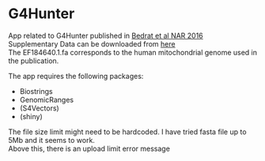 # G4Hunter
App related to G4Hunter published in [Bedrat et al NAR 2016](doi.org/10.1093/nar/gkw006)  
Supplementary Data can be downloaded from [here](www.ncbi.nlm.nih.gov/pmc/articles/PMC4770238/bin/supp_44_4_1746__index.html)  
The EF184640.1.fa corresponds to the human mitochondrial genome used in the publication.

The app requires the following packages:
* Biostrings
* GenomicRanges
* (S4Vectors)
* (shiny)

The file size limit might need to be hardcoded. I have tried fasta file up to 5Mb and it seems to work.  
Above this, there is an upload limit error message
